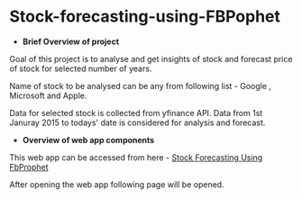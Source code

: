 # Stock-forecasting-using-FBPophet

* **Brief Overview of project**

Goal of this project is to analyse and get insights of stock and forecast price of stock for selected number of years.

Name of stock to be analysed can be any from following list - Google , Microsoft and Apple.

Data for selected stock is collected from yfinance API. Data from 1st Januray 2015 to todays' date is considered for analysis and forecast.

* **Overview of web app components**

This web app can be accessed from here - [Stock Forecasting Using FbProphet](https://share.streamlit.io/omkarborikar/stock-forecasting-using-fbpophet/main/app.py)

After opening the web app following page will be opened.




